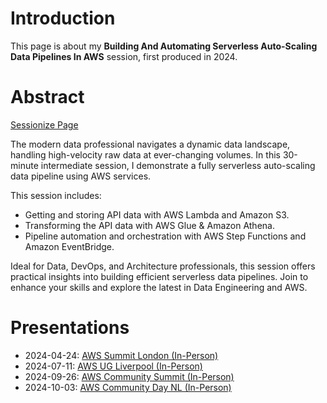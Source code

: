 # Introduction

This page is about my **Building And Automating Serverless Auto-Scaling Data Pipelines In AWS** session, first produced in 2024.


# Abstract

[Sessionize Page](https://sessionize.com/s/damienjones/building-and-automating-serverless-auto-scaling-da/92780)

The modern data professional navigates a dynamic data landscape, handling high-velocity raw data at ever-changing volumes. In this 30-minute intermediate session, I demonstrate a fully serverless auto-scaling data pipeline using AWS services.

This session includes:

- Getting and storing API data with AWS Lambda and Amazon S3.
- Transforming the API data with AWS Glue &amp; Amazon Athena.
- Pipeline automation and orchestration with AWS Step Functions and Amazon EventBridge.

Ideal for Data, DevOps, and Architecture professionals, this session offers practical insights into building efficient serverless data pipelines. Join to enhance your skills and explore the latest in Data Engineering and AWS.


# Presentations

- 2024-04-24: [AWS Summit London (In-Person)](https://aws.amazon.com/events/summits/emea/london/)
- 2024-07-11: [AWS UG Liverpool (In-Person)](https://www.meetup.com/aws-user-group-liverpool/events/300055911)
- 2024-09-26: [AWS Community Summit (In-Person)](https://www.comsum.co.uk/)
- 2024-10-03: [AWS Community Day NL (In-Person)](https://awscommunityday.nl/2024/)